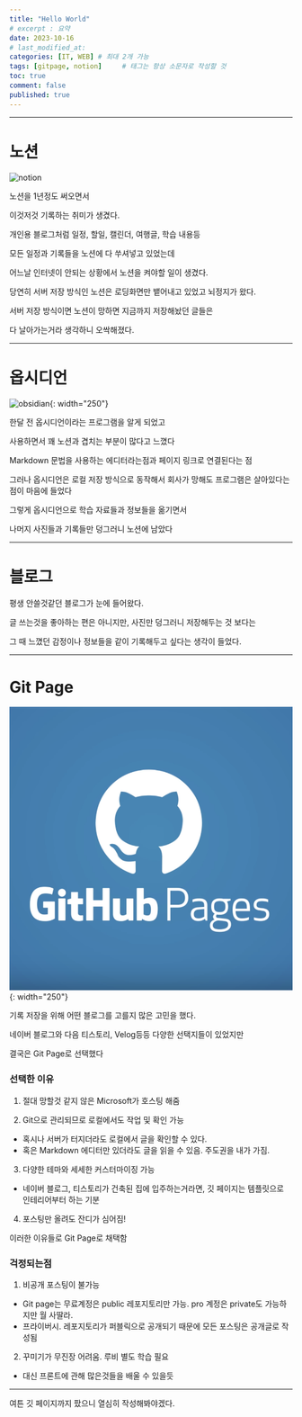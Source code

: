 ```yaml
---
title: "Hello World"
# excerpt : 요약
date: 2023-10-16 
# last_modified_at: 
categories: [IT, WEB] # 최대 2개 가능
tags: [gitpage, notion]     # 태그는 항상 소문자로 작성할 것
toc: true
comment: false
published: true
---
```



---
# 노션

![notion](https://images.unsplash.com/photo-1600267204091-5c1ab8b10c02?auto=format&fit=crop&q=60&w=400&ixlib=rb-4.0.3&ixid=M3wxMjA3fDB8MHxzZWFyY2h8NHx8bm90aW9ufGVufDB8fDB8fHww)   

노션을 1년정도 써오면서 

이것저것 기록하는 취미가 생겼다.

개인용 블로그처럼 일정, 할일, 캘린더, 여행글, 학습 내용등

모든 일정과 기록들을 노션에 다 쑤셔넣고 있었는데 

어느날 인터넷이 안되는 상황에서 노션을 켜야할 일이 생겼다.

당연히 서버 저장 방식인 노션은 로딩화면만 뱉어내고 있었고 뇌정지가 왔다.

서버 저장 방식이면 노션이 망하면 지금까지 저장해놨던 글들은 

다 날아가는거라 생각하니 오싹해졌다.

---

# 옵시디언

![obsidian](https://upload.wikimedia.org/wikipedia/commons/thumb/1/10/2023_Obsidian_logo.svg/1200px-2023_Obsidian_logo.svg.png){: width="250"}

한달 전 옵시디언이라는 프로그램을 알게 되었고

사용하면서 꽤 노션과 겹치는 부분이 많다고 느꼈다

Markdown 문법을 사용하는 에디터라는점과 페이지 링크로 연결된다는 점

그러나 옵시디언은 로컬 저장 방식으로 동작해서 회사가 망해도 프로그램은 살아있다는 점이 마음에 들었다

그렇게 옵시디언으로 학습 자료들과 정보들을 옮기면서

나머지 사진들과 기록들만 덩그러니 노션에 남았다

---
# 블로그

평생 안쓸것같던 블로그가 눈에 들어왔다.

글 쓰는것을 좋아하는 편은 아니지만, 사진만 덩그러니 저장해두는 것 보다는

그 때 느꼈던 감정이나 정보들을 같이 기록해두고 싶다는 생각이 들었다.

---
# Git Page

![gitpage](https://raw.githubusercontent.com/github/explore/80688e429a7d4ef2fca1e82350fe8e3517d3494d/collections/github-pages-examples/github-pages-examples.png){: width="250"}

기록 저장을 위해 어떤 블로그를 고를지 많은 고민을 했다.    

네이버 블로그와 다음 티스토리, Velog등등 다양한 선택지들이 있었지만 

결국은 Git Page로 선택했다

### 선택한 이유

1. 절대 망할것 같지 않은 Microsoft가 호스팅 해줌

2. Git으로 관리되므로 로컬에서도 작업 및 확인 가능
- 혹시나 서버가 터지더라도 로컬에서 글을 확인할 수 있다. 
- 혹은 Markdown 에디터만 있더라도 글을 읽을 수 있음. 주도권을 내가 가짐. 

3. 다양한 테마와 세세한 커스터마이징 가능
- 네이버 블로그, 티스토리가 건축된 집에 입주하는거라면, 깃 페이지는 템플릿으로 인테리어부터 하는 기분 

4. 포스팅만 올려도 잔디가 심어짐!

이러한 이유들로 Git Page로 채택함

### 걱정되는점

1. 비공개 포스팅이 불가능
- Git page는 무료계정은 public 레포지토리만 가능. pro 계정은 private도 가능하지만 월 사딸라.
- 프라이버시. 레포지토리가 퍼블릭으로 공개되기 때문에 모든 포스팅은 공개글로 작성됨   

2. 꾸미기가 무진장 어려움. 루비 별도 학습 필요
- 대신 프론트에 관해 많은것들을 배울 수 있을듯


---

여튼 깃 페이지까지 팠으니 열심히 작성해봐야겠다.